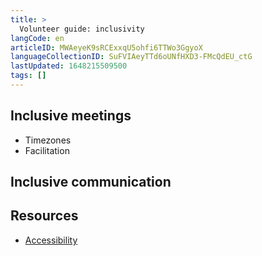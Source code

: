```yaml
---
title: >
  Volunteer guide: inclusivity
langCode: en
articleID: MWAeyeK9sRCExxqU5ohfi6TTWo3GgyoX
languageCollectionID: SuFVIAeyTTd6oUNfHXD3-FMcQdEU_ctG
lastUpdated: 1648215509500
tags: []
---
```


## Inclusive meetings

-   Timezones
-   Facilitation

## Inclusive communication

## Resources

-   [Accessibility](/support/accessibility)